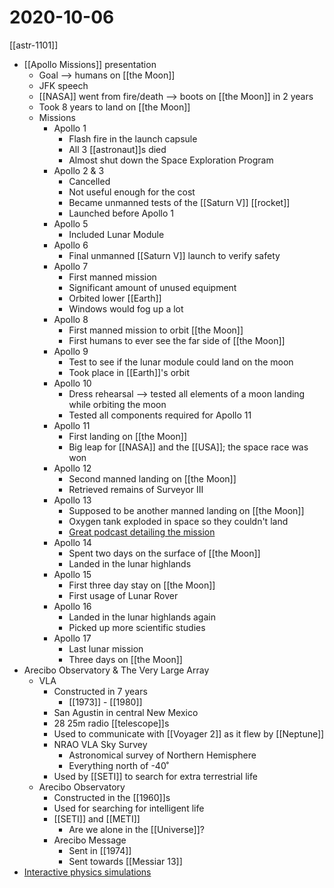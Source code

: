 # 2020-10-06

[[astr-1101]]

- [[Apollo Missions]] presentation
  - Goal --> humans on [[the Moon]]
  - JFK speech
  - [[NASA]] went from fire/death --> boots on [[the Moon]] in 2 years
  - Took 8 years to land on [[the Moon]]
  - Missions
    - Apollo 1
      - Flash fire in the launch capsule
      - All 3 [[astronaut]]s died
      - Almost shut down the Space Exploration Program
    - Apollo 2 & 3
      - Cancelled
      - Not useful enough for the cost
      - Became unmanned tests of the [[Saturn V]] [[rocket]]
      - Launched before Apollo 1
    - Apollo 5
      - Included Lunar Module
    - Apollo 6
      - Final unmanned [[Saturn V]] launch to verify safety
    - Apollo 7
      - First manned mission
      - Significant amount of unused equipment
      - Orbited lower [[Earth]]
      - Windows would fog up a lot
    - Apollo 8
      - First manned mission to orbit [[the Moon]]
      - First humans to ever see the far side of [[the Moon]]
    - Apollo 9
      - Test to see if the lunar module could land on the moon
      - Took place in [[Earth]]'s orbit
    - Apollo 10
      - Dress rehearsal --> tested all elements of a moon landing while orbiting the moon
      - Tested all components required for Apollo 11
    - Apollo 11
      - First landing on [[the Moon]]
      - Big leap for [[NASA]] and the [[USA]]; the space race was won
    - Apollo 12
      - Second manned landing on [[the Moon]]
      - Retrieved remains of Surveyor III
    - Apollo 13
      - Supposed to be another manned landing on [[the Moon]]
      - Oxygen tank exploded in space so they couldn't land
      - [Great podcast detailing the mission](https://podcasts.apple.com/us/podcast/saving-apollo-13/id1506563333)
    - Apollo 14
      - Spent two days on the surface of [[the Moon]]
      - Landed in the lunar highlands
    - Apollo 15
      - First three day stay on [[the Moon]]
      - First usage of Lunar Rover
    - Apollo 16
      - Landed in the lunar highlands again
      - Picked up more scientific studies
    - Apollo 17
      - Last lunar mission
      - Three days on [[the Moon]]
- Arecibo Observatory & The Very Large Array
  - VLA
    - Constructed in 7 years
      - [[1973]] - [[1980]]
    - San Agustin in central New Mexico
    - 28 25m radio [[telescope]]s
    - Used to communicate with [[Voyager 2]] as it flew by [[Neptune]]
    - NRAO VLA Sky Survey
      - Astronomical survey of Northern Hemisphere
      - Everything north of -40˚
    - Used by [[SETI]] to search for extra terrestrial life
  - Arecibo Observatory
    - Constructed in the [[1960]]s
    - Used for searching for intelligent life
    - [[SETI]] and [[METI]]
      - Are we alone in the [[Universe]]?
    - Arecibo Message
      - Sent in [[1974]]
      - Sent towards [[Messiar 13]]
- [Interactive physics simulations](https://ophysics.com/index.html)

